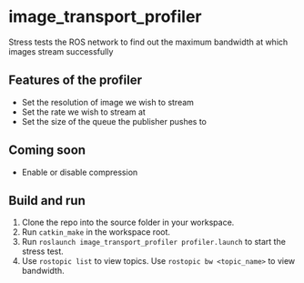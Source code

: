 # image_transport_profiler
Stress tests the ROS network to find out the maximum bandwidth at which images stream successfully

## Features of the profiler
* Set the resolution of image we wish to stream
* Set the rate we wish to stream at
* Set the size of the queue the publisher pushes to

## Coming soon
* Enable or disable compression

## Build and run
1. Clone the repo into the source folder in your workspace.
2. Run `catkin_make` in the workspace root.
3. Run `roslaunch image_transport_profiler profiler.launch` to start the stress test.
4. Use `rostopic list` to view topics. Use `rostopic bw <topic_name>` to view bandwidth.
